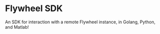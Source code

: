 # Flywheel SDK
An SDK for interaction with a remote Flywheel instance, in Golang, Python, and Matlab!

